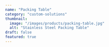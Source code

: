 ```yaml
---
name: "Packing Table"
category: "custom-solutions"
thumbnail: 
  image: "/images/products/packing-table.jpg"
  alt: "Stainless Steel Packing Table"
draft: false
featured: true
---
```

